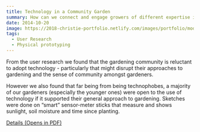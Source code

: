 ```yaml
---
title: Technology in a Community Garden
summary: How can we connect and engage growers of different expertise in a community garden?
date: 2014-10-20
image: https://2018-christie-portfolio.netlify.com/images/portfolio/modals/m-communitygarden.jpg
tags:
  - User Research
  - Physical prototyping
---
```


From the user research we found that the gardening community is reluctant to adopt technology - particularly that might disrupt their approaches to gardening and the sense of community amongst gardeners.

However we also found that far being from being technophobes, a majority of our gardeners (especially the younger ones) were open to the use of technology if it supported their general approach to gardening. Sketches were done on “smart” sensor-meter sticks that measure and shows sunlight, soil moisture and time since planting. 


<a href="https://2018-christie-portfolio.netlify.com/download/CommunityGarden.pdf" target="_blank" class="button"> Details (Opens in PDF)</a>